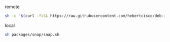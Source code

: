 remote

```sh
sh -c "$(curl -fsSL https://raw.githubusercontent.com/hebertcisco/deb-install/master/packages/snap/snap.sh)"
```

local

```sh
sh packages/snap/snap.sh
```
